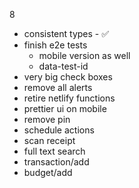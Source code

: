 8
- consistent types - ✅
- finish e2e tests
    - mobile version as well
    - data-test-id
- very big check boxes
- remove all alerts
- retire netlify functions
- prettier ui on mobile
- remove pin
- schedule actions
- scan receipt
- full text search
- transaction/add
- budget/add